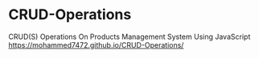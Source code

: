 # CRUD-Operations
CRUD(S) Operations On Products Management System Using JavaScript
https://mohammed7472.github.io/CRUD-Operations/
